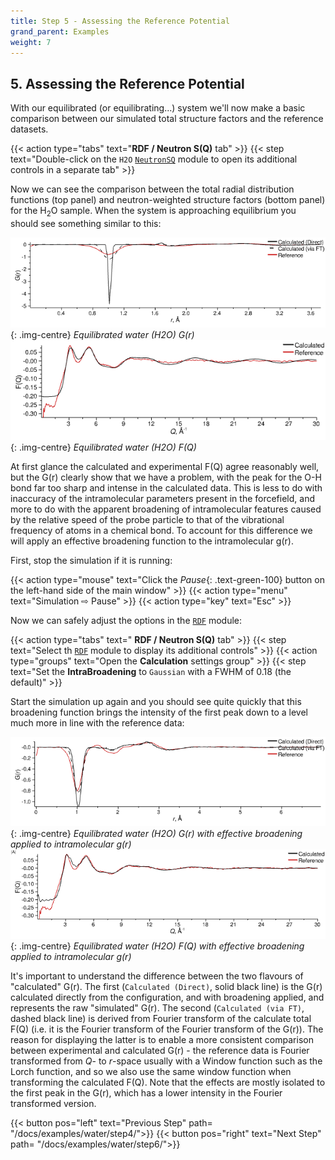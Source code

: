 ```yaml
---
title: Step 5 - Assessing the Reference Potential
grand_parent: Examples
weight: 7
---
```


## 5. Assessing the Reference Potential

With our equilibrated (or equilibrating...) system we'll now make a basic comparison between our simulated total structure factors and the reference datasets.

{{< action type="tabs" text="**RDF / Neutron S(Q)** tab" >}}
{{< step text="Double-click on the `H2O` [`NeutronSQ`](../../userguide/modules/neutronsq) module to open its additional controls in a separate tab" >}}


Now we can see the comparison between the total radial distribution functions (top panel) and neutron-weighted structure factors (bottom panel) for the H<sub>2</sub>O sample. When the system is approaching equilibrium you should see something similar to this:

![](equilibrated-h2o-gr.png){: .img-centre}
*Equilibrated water (H2O) G(r)*
![](equilibrated-h2o-fq.png){: .img-centre}
*Equilibrated water (H2O) F(Q)*

At first glance the calculated and experimental F(Q) agree reasonably well, but the G(r) clearly show that we have a problem, with the peak for the O-H bond far too sharp and intense in the calculated data. This is less to do with inaccuracy of the intramolecular parameters present in the forcefield, and more to do with the apparent broadening of intramolecular features caused by the relative speed of the probe particle to that of the vibrational frequency of atoms in a chemical bond. To account for this difference we will apply an effective broadening function to the intramolecular g(r).

First, stop the simulation if it is running:

{{< action type="mouse" text="Click the _Pause_{: .text-green-100} button on the left-hand side of the main window" >}}
{{< action type="menu" text="Simulation &#8680; Pause" >}}
{{< action type="key" text="Esc" >}}


Now we can safely adjust the options in the [`RDF`](../../userguide/modules/rdf) module:

{{< action type="tabs" text=" **RDF / Neutron S(Q)** tab" >}}
{{< step text="Select th [`RDF`](../../userguide/modules/rdf) module to display its additional controls" >}}
{{< action type="groups" text="Open the **Calculation** settings group" >}}
{{< step text="Set the **IntraBroadening** to `Gaussian` with a FWHM of 0.18 (the default)" >}}


Start the simulation up again and you should see quite quickly that this broadening function brings the intensity of the first peak down to a level much more in line with the reference data:

![](equilibrated-h2o-broadened-gr.png){: .img-centre}
*Equilibrated water (H2O) G(r) with effective broadening applied to intramolecular g(r)*
![](equilibrated-h2o-broadened-fq.png){: .img-centre}
*Equilibrated water (H2O) F(Q) with effective broadening applied to intramolecular g(r)*

It's important to understand the difference between the two flavours of "calculated" G(r). The first (`Calculated (Direct)`, solid black line) is the G(r) calculated directly from the configuration, and with broadening applied, and represents the raw "simulated" G(r). The second (`Calculated (via FT)`, dashed black line) is derived from Fourier transform of the calculate total F(Q) (i.e. it is the Fourier transform of the Fourier transform of the G(r)). The reason for displaying the latter is to enable a more consistent comparison between experimental and calculated G(r) - the reference data is Fourier transformed from _Q_- to _r_-space usually with a Window function such as the Lorch function, and so we also use the same window function when transforming the calculated F(Q). Note that the effects are mostly isolated to the first peak in the G(r), which has a lower intensity in the Fourier transformed version.

{{< button pos="left" text="Previous Step" path= "/docs/examples/water/step4/">}}
{{< button pos="right" text="Next Step" path= "/docs/examples/water/step6/">}}
